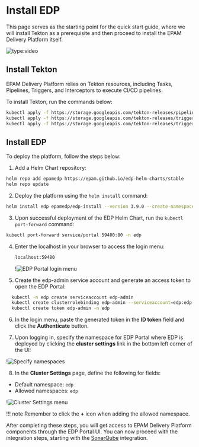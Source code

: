 # Install EDP

This page serves as the starting point for the quick start guide, where we will install Tekton as a prerequisite and then proceed to install the EPAM Delivery Platform itself.

![type:video](https://www.youtube.com/embed/ILlY4niCWeU)

## Install Tekton

EPAM Delivery Platform relies on Tekton resources, including Tasks, Pipelines, Triggers, and Interceptors to execute CI/CD pipelines.

To install Tekton, run the commands below:

  ```bash
  kubectl apply -f https://storage.googleapis.com/tekton-releases/pipeline/previous/v0.53.4/release.yaml
  kubectl apply -f https://storage.googleapis.com/tekton-releases/triggers/previous/v0.25.3/release.yaml
  kubectl apply -f https://storage.googleapis.com/tekton-releases/triggers/previous/v0.25.3/interceptors.yaml
  ```

## Install EDP

To deploy the platform, follow the steps below:

1. Add a Helm Chart repository:

  ```bash
  helm repo add epamedp https://epam.github.io/edp-helm-charts/stable
  helm repo update
  ```

2. Deploy the platform using the `helm install` command:

  ```bash
  helm install edp epamedp/edp-install --version 3.9.0 --create-namespace --atomic -n edp --set global.dnsWildCard=example.com
  ```

3. Upon successful deployment of the EDP Helm Chart, run the `kubectl port-forward` command:

  ```bash
  kubectl port-forward service/portal 59480:80 -n edp
  ```

4. Enter the localhost in your browser to access the login menu:

    ```bash
    localhost:59480
    ```

    !![EDP Portal login menu](../assets/quick-start/edp_portal_login_menu.png "EDP Portal login menu")

5. Create the edp-admin service account and generate an access token to open the EDP Portal:

  ```bash
    kubectl -n edp create serviceaccount edp-admin
    kubectl create clusterrolebinding edp-admin --serviceaccount=edp:edp-admin --clusterrole=cluster-admin
    kubectl create token edp-admin -n edp
  ```

6. In the login menu, paste the generated token in the **ID token** field and click the **Authenticate** button.

7. Upon logging in, specify the namespace for EDP Portal where EDP is deployed by clicking the **cluster settings** link in the bottom left corner of the UI:

  !![Specify namespaces](../assets/quick-start/edp_portal_ui.png "Specify namespaces")

8. In the **Cluster Settings** page, define the following for fields:

  * Default namespace: `edp`<br>
  * Allowed namespaces: `edp`

  !![Cluster Settings menu](../assets/quick-start/cluster_settings.png "Cluster Settings menu")

!!! note
    Remember to click the **+** icon when adding the allowed namespace.

After completing these steps, you will get access to EPAM Delivery Platform components through the EDP Portal UI. You can now proceed with the integration steps, starting with the [SonarQube](integrate-sonarcloud.md) integration.
